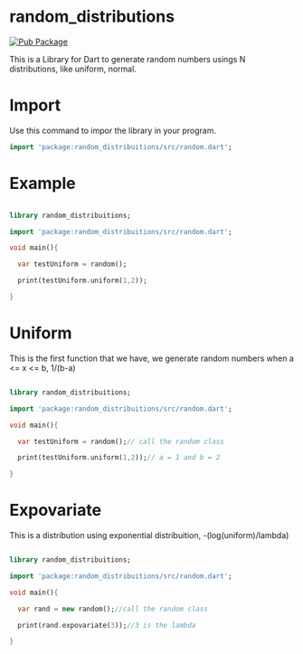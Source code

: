 # random_distributions

[![Pub Package](https://img.shields.io/badge/pub-0.1.0-blue.svg)](https://pub.dartlang.org/packages/random_distribuitions)

This is a Library for Dart to generate random numbers usings N distributions, like uniform, normal.


# Import

Use this command to impor the library in your program.

```Dart
import 'package:random_distribuitions/src/random.dart';
```

# Example

```Dart

library random_distribuitions;

import 'package:random_distribuitions/src/random.dart';

void main(){

  var testUniform = random();

  print(testUniform.uniform(1,2));

}

```

# Uniform

This is the first function that we have, we generate random numbers when a <= x <= b, 1/(b-a)

```Dart

library random_distribuitions;

import 'package:random_distribuitions/src/random.dart';

void main(){

  var testUniform = random();// call the random class

  print(testUniform.uniform(1,2));// a = 1 and b = 2

}

```

# Expovariate

This is a distribution using exponential distribuition, -(log(uniform)/lambda)

```Dart

library random_distribuitions;

import 'package:random_distribuitions/src/random.dart';

void main(){

  var rand = new random();//call the random class

  print(rand.expovariate(3));//3 is the lambda

}

```


